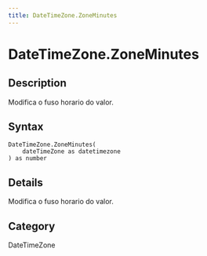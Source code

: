 ```yaml
---
title: DateTimeZone.ZoneMinutes
---
```


# DateTimeZone.ZoneMinutes


## Description

Modifica o fuso horario do valor.


## Syntax

```powerquery
DateTimeZone.ZoneMinutes(
    dateTimeZone as datetimezone
) as number
```


## Details

Modifica o fuso horario do valor.



## Category
DateTimeZone
